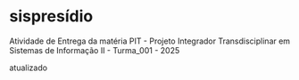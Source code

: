 # sispresídio
Atividade de Entrega da matéria PIT - Projeto Integrador Transdisciplinar em Sistemas de Informação II - Turma_001 - 2025

atualizado
